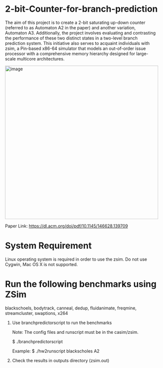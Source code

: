 # 2-bit-Counter-for-branch-prediction

The aim of this project is to create a 2-bit saturating up-down counter (referred to as Automaton A2 in the paper) and another variation, Automaton A3. Additionally, the project involves evaluating and contrasting the performance of these two distinct states in a two-level branch prediction system. This initiative also serves to acquaint individuals with zsim, a Pin-based x86-64 simulator that models an out-of-order issue processor with a comprehensive memory hierarchy designed for large-scale multicore architectures.

<img width="503" alt="image" src="https://github.com/Rajat5991/2-bit-Counter-for-branch-prediction/assets/154459536/15084541-bb70-427d-b0c4-84f22a7265e9">


Paper Link: https://dl.acm.org/doi/pdf/10.1145/146628.139709

# System Requirement

Linux operating system is required in order to use the zsim. Do not use Cygwin, Mac OS X is not supported.

# Run the following benchmarks using ZSim
   blackschoels, bodytrack, canneal, dedup, fluidanimate, freqmine, streamcluster, swaptions, x264
   1. Use branchpredictorscript to run the benchmarks

      Note: The config files and runscript must be in the casim/zsim.

      $ ./branchpredictorscript <benchmark> <automaton>

      Example: $ ./hw2runscript blackscholes A2
   2. Check the results in outputs directory (zsim.out)
